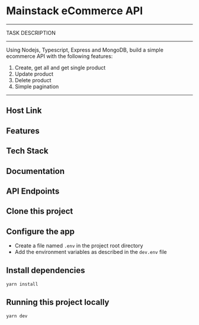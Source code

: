 # Mainstack eCommerce API

---

TASK DESCRIPTION

---

Using Nodejs, Typescript, Express and MongoDB, build a simple ecommerce API with the following features:

1. Create, get all and get single product
2. Update product
3. Delete product
4. Simple pagination

---

## Host Link

## Features

## Tech Stack

## Documentation

## API Endpoints

## Clone this project

## Configure the app

- Create a file named `.env` in the project root directory
- Add the environment variables as described in the `dev.env` file

## Install dependencies

```
yarn install
```

## Running this project locally

```
yarn dev
```
